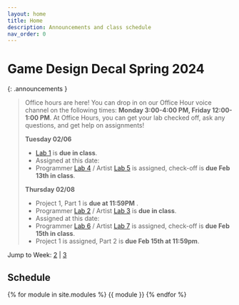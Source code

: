 ```yaml
---
layout: home
title: Home
description: Announcements and class schedule
nav_order: 0
---
```


# Game Design Decal Spring 2024

{: .announcements }
> Office hours are here! You can drop in on our Office Hour voice channel on the following times: **Monday 3:00-4:00 PM, Friday 12:00-1:00 PM**.
At Office Hours, you can get your lab checked off, ask any questions, and get help on assignments!
>
> **Tuesday 02/06**
> - [Lab 1] is **due in class**.
> - Assigned at this date:
> - Programmer [Lab 4] / Artist [Lab 5] is assigned, check-off is **due Feb 13th in class**.
>
> **Thursday 02/08**
> - Project 1, Part 1 is **due at 11:59PM** .
> - Programmer [Lab 2] / Artist [Lab 3] is **due in class**.
> - Assigned at this date:
> - Programmer [Lab 6] / Artist [Lab 7] is assigned, check-off is **due Feb 15th in class**.
> - Project 1 is assigned, Part 2 is **due Feb 15th at 11:59pm**.

Jump to Week: [2](#week-2) \| [3](#week-3)

<!-- \| [2](#week-2) \| [3](#week-3) \| [4](#week-4) \| [5](#week-5) \| [6](#week-6) \| [7](#week-7) \| [8](#week-8) \| [9](#week-9) \| [10](#week-10) \| [11](#week-11) \| [12](#week-12) \| [13](#week-13) \| [14](#week-14) -->

## Schedule

{% for module in site.modules %}
{{ module }}
{% endfor %}

[Lab 0]: ./pages/labs/lab0/lab0
[Lab 1]: ./pages/labs/lab1/lab1
[Lab 2]: ./pages/labs/lab2/lab2
[Lab 3]: ./pages/labs/lab3/lab3
[Lab 4]: ./pages/labs/lab4/lab4
[Lab 5]: ./pages/labs/lab5/lab5
[Lab 6]: ./pages/labs/lab6/lab6
[Lab 7]: ./pages/labs/lab7/lab7
[Lab 8]: ./pages/labs/lab8/lab8
[Lab 9]: ./pages/labs/lab9/lab9
[Lab 10]: ./pages/labs/lab10/lab10
[Lab 11]: ./pages/labs/lab11/lab11
[Lab 12]: ./pages/labs/lab12/lab12
[Lab 13]: ./pages/labs/lab13/lab13
[Lab 14]: ./pages/labs/lab14/lab14
[Lab 15]: ./pages/labs/lab15/lab15
[Lab 16]: ./pages/labs/lab16/lab16
[Lab 17]: ./pages/labs/lab17/lab17
[Project 1]: ./pages/projects/Projects
[Project 2]: ./pages/projects/project2/project2
[Project 3]: ./pages/projects/project3/project3

[form]: https://forms.gle/WrDUcRKpRqHvDXwA7

